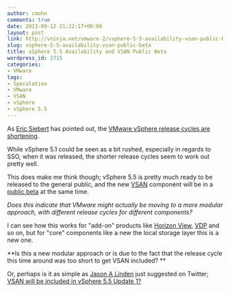 ```yaml
---
author: cmohn
comments: true
date: 2013-09-12 21:22:17+00:00
layout: post
link: http://vninja.net/vmware-2/vsphere-5-5-availability-vsan-public-beta/
slug: vsphere-5-5-availability-vsan-public-beta
title: vSphere 5.5 Availability and VSAN Public Beta
wordpress_id: 2715
categories:
- VMware
tags:
- Speculation
- VMware
- VSAN
- vSphere
- vSphere 5.5
---
```


As [Eric Siebert](https://twitter.com/ericsiebert) has pointed out, the [VMware vSphere release cycles are shortening](http://vsphere-land.com/news/vmwares-ever-shortening-release-cycle-for-new-hypervisor-versions.html).

While vSphere 5.1 could be seen as a bit rushed, especially in regards to SSO, when it was released, the shorter release cycles seem to work out pretty well.

This does make me think though; vSphere 5.5 is pretty much ready to be released to the general public, and the new [VSAN](http://www.yellow-bricks.com/2013/08/26/introduction-vmware-vsphere-virtual-san/) component will be in a [public beta](http://www.vmware.com/vsan-beta-register) at the same time.

_Does this indicate that VMware might actually be moving to a more modular approach, with different release cycles for different components?_

I can see how this works for "add-on" products like [Horizon View](http://www.vmware.com/products/horizon-view/), [VDP](http://www.vmware.com/products/vsphere/features-data-protection) and so on, but for "core" components like a new the local storage layer this is a new one.

**Is this a new modular approach or is due to the fact that the release cycle this time around was too short to get VSAN included? **

Or, perhaps is it as simple as [Jason A Linden](https://twitter.com/jlinden7/) just suggested on Twitter; [VSAN will be included in vSphere 5.5 Update 1?](https://twitter.com/jlinden7/status/378266692293390336)

